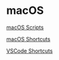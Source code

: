 # macOS 

[macOS Scripts](macos-scripts.md)

[macOS Shortcuts](macos-shortcuts.md)

[VSCode Shortcuts](vscode-macos-shortcuts.md)
